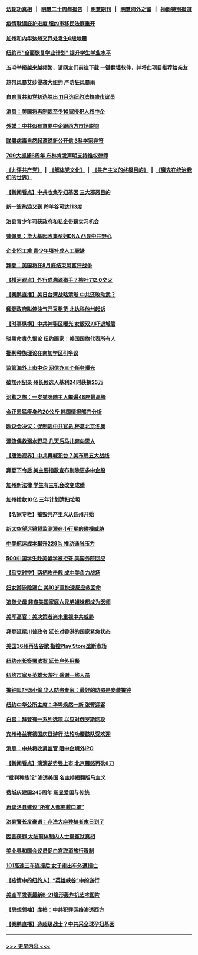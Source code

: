 #### [法轮功真相](https://github.com/gfw-breaker/truth/blob/master/README.md?t=0) &nbsp;&nbsp;|&nbsp;&nbsp; [明慧二十周年报告](https://github.com/gfw-breaker/mh-reports/blob/master/README.md?t=0) &nbsp;&nbsp;|&nbsp;&nbsp;[明慧期刊](https://github.com/gfw-breaker/mh-qikan) &nbsp;&nbsp;|&nbsp;&nbsp; [明慧海外之窗](https://github.com/gfw-breaker/mh-news/blob/master/README.md?t=0) &nbsp;&nbsp;|&nbsp;&nbsp; [神韵特别报道](https://github.com/gfw-breaker/mh-news/blob/master/shenyun.md?t=0)
#### [疫情耽误庇护进度 纽约市移民法庭重开](../pages/nsc412/n13077788.md?t=07092251) 
#### [加州和内华达州交界处发生6级地震](../pages/nsc412/n13078880.md?t=07092251) 
#### [纽约市“全面恢复学业计划” 提升学生学业水平](../pages/nsc412/n13077813.md?t=07092251) 
#### 五毛举报越来越频繁，请网友们前往下载 [一键翻墙软件](https://github.com/gfw-breaker/ssr-accounts)，并将此项目推荐给亲友
#### [热带风暴艾莎侵袭大纽约 严防狂风暴雨](../pages/nsc412/n13077828.md?t=07092251) 
#### [白育青共和党初选胜出  11月选纽约法拉盛市议员](../pages/nsc412/n13077782.md?t=07092251) 
#### [消息：美国将再制裁至少10家侵犯人权中企](../pages/nsc412/n13077699.md?t=07092251) 
#### [外媒：中共似有意要中企跟西方市场脱钩](../pages/nsc412/n13077540.md?t=07092251) 
#### [联署病毒自然起源说新公开信 3科学家弃签](../pages/nsc412/n13077374.md?t=07092251) 
#### [709大抓捕6周年 布林肯发声明支持维权律师](../pages/nsc412/n13077382.md?t=07092251) 
#### [《九评共产党》](https://github.com/begood0513/9ping.md/blob/master/README.md) &nbsp;|&nbsp; [《解体党文化》](../../../../jtdwh.md/blob/master/README.md)  &nbsp;|&nbsp; [《共产主义的终极目的》](../../../../gczydzjmd.md/blob/master/README.md) &nbsp;|&nbsp; [《魔鬼在统治我们的世界》](../../../../mgztzwmdsj.md/blob/master/README.md) 
#### [【新闻看点】中共收集孕妇基因 三大邪恶目的](../pages/nsc412/n13077182.md?t=07092251) 
#### [新一波热浪又到 羚羊谷可达113度](../pages/nsc412/n13077463.md?t=07092251) 
#### [洛县青少年可获政府和私企带薪实习机会](../pages/nsc412/n13077429.md?t=07092251) 
#### [蓬佩奥：华大基因收集孕妇DNA 凸显中共野心](../pages/nsc412/n13077228.md?t=07092251) 
#### [企业招工难 青少年填补成人工职缺](../pages/nsc412/n13077410.md?t=07092251) 
#### [拜登：美国将在8月底结束阿富汗战争](../pages/nsc412/n13077350.md?t=07092251) 
#### [【横河观点】外行成溯源猎手？柳叶刀2.0交火](../pages/nsc412/n13077266.md?t=07092251) 
#### [【秦鹏直播】美日台湾战略清晰 中共还敢动武？](../pages/nsc412/n13077225.md?t=07092251) 
#### [拜登政府叫停油气开采租赁 北达科他州起诉](../pages/nsc412/n13077202.md?t=07092251) 
#### [【时事纵横】中共神秘区曝光 女贩双刀吓退城管](../pages/nsc412/n13077215.md?t=07092251) 
#### [驳黑命贵仇恨论 纽约画家：美国国旗代表所有人](../pages/nsc412/n13077222.md?t=07092251) 
#### [批判种族理论在南加学区引争议](../pages/nsc412/n13077117.md?t=07092251) 
#### [监管海外上市中企 网信办三个任务曝光](../pages/nsc412/n13076992.md?t=07092251) 
#### [破加州纪录 州长候选人基利24时获捐25万](../pages/nsc412/n13076996.md?t=07092251) 
#### [治愈之旅：一岁猫咪随主人攀遍48座最高峰](../pages/nsc412/n13076392.md?t=07092251) 
#### [金正恩猛瘦身约20公斤 韩国情报部门分析](../pages/nsc412/n13076881.md?t=07092251) 
#### [欧议会决议：促制裁中共官员 杯葛北京冬奥](../pages/nsc412/n13076851.md?t=07092251) 
#### [漂流偶救溺水野马 几天后马儿奔向恩人](../pages/nsc412/n13073861.md?t=07092251) 
#### [【唐浩视界】中共再喊犯台？美布局五大战线](../pages/nsc412/n13076229.md?t=07092251) 
#### [拜登下令后 美主要指数宣布剔除更多中企股](../pages/nsc412/n13076668.md?t=07092251) 
#### [加州新法律 学生有三机会改变成绩](../pages/nsc412/n13076770.md?t=07092251) 
#### [加州拨款10亿 三年计划清扫垃圾](../pages/nsc412/n13076757.md?t=07092251) 
#### [【名家专栏】摧毁共产主义从各州开始](../pages/nsc412/n13076376.md?t=07092251) 
#### [新太空望远镜将监测潜在小行星的碰撞威胁](../pages/nsc412/n13073761.md?t=07092251) 
#### [中美航运成本飙升229% 推动通胀压力](../pages/nsc412/n13076495.md?t=07092251) 
#### [500中国学生赴美留学被拒签 美国务院回应](../pages/nsc412/n13076589.md?t=07092251) 
#### [【马克时空】两栖攻击舰 成中美角力战场](../pages/nsc412/n13075909.md?t=07092251) 
#### [妇女游泳险溺亡 美10岁童快速反应救回命](../pages/nsc412/n13075871.md?t=07092251) 
#### [追随父母 非裔美国家庭六兄弟姐妹都成为医师](../pages/nsc412/n13075710.md?t=07092251) 
#### [美军高官：美决策者尚未重视中共威胁](../pages/nsc412/n13076117.md?t=07092251) 
#### [拜登延续川普政令 延长对香港的国家紧急状态](../pages/nsc412/n13075981.md?t=07092251) 
#### [美国36州再告谷歌 指控Play Store垄断市场](../pages/nsc412/n13075784.md?t=07092251) 
#### [纽约州长签署法案 延长户外用餐](../pages/nsc412/n13075458.md?t=07092251) 
#### [纽约市家乡英雄大游行 感谢一线人员](../pages/nsc412/n13075394.md?t=07092251) 
#### [警钟叫吓退小偷  华人防盗专家：最好的防盗是安装警钟](../pages/nsc412/n13075412.md?t=07092251) 
#### [纽约中华公所主席：华埠焕然一新 张臂迎客](../pages/nsc412/n13075374.md?t=07092251) 
#### [白宫：拜登有一系列选项 以应对俄罗斯网攻](../pages/nsc412/n13075433.md?t=07092251) 
#### [宾州格兰赛德国庆日游行 法轮功腰鼓队受欢迎](../pages/nsc412/n13075501.md?t=07092251) 
#### [消息：中共将收紧监管 阻中企境外IPO](../pages/nsc412/n13075213.md?t=07092251) 
#### [【新闻看点】滴滴逆势强上市 北京震怒再砍8刀](../pages/nsc412/n13074827.md?t=07092251) 
#### [“批判种族论”渗透美国  名主持揭翻版马主义](../pages/nsc412/n13075223.md?t=07092251) 
#### [费城庆建国245周年  彰显爱国与传统   ](../pages/nsc412/n13075139.md?t=07092251) 
#### [再谈洛县建议“所有人都要戴口罩”](../pages/nsc412/n13075148.md?t=07092251) 
#### [洛县警长发豪语：非法大麻种植者末日到了](../pages/nsc412/n13075126.md?t=07092251) 
#### [因言获罪 大陆前体制内人士揭冤狱真相](../pages/nsc412/n13075104.md?t=07092251) 
#### [美业界和国会议员促白宫取消旅行限制](../pages/nsc412/n13074891.md?t=07092251) 
#### [101高速三车连撞后 女子走出车外遭撞亡](../pages/nsc412/n13074973.md?t=07092251) 
#### [【疫情中的纽约人】“英雄峡谷”中的游行](../pages/nsc412/n13074885.md?t=07092251) 
#### [美空军发表最新B-21隐形轰炸机艺术图片](../pages/nsc412/n13074715.md?t=07092251) 
#### [【思想领袖】库柏：中共犯罪网络渗透西方](../pages/nsc412/n13031789.md?t=07092251) 
#### [【秦鹏直播】造超级战士？中共采全球孕妇基因](../pages/nsc412/n13074838.md?t=07092251) 

----
#### [ >>> 更早内容 <<< ](../indexes/nsc412-earlier.md)
